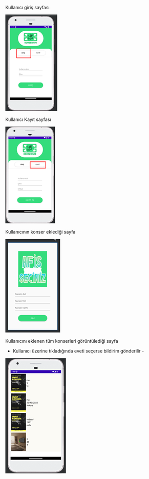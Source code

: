 Kullanıcı giriş sayfası

![Alt text](image.png)

Kullanıcı Kayıt sayfası

![Alt text](image-1.png)

Kullanıcının konser eklediği sayfa

![Alt text](image-2.png)

Kullanıcını eklenen tüm konserleri görüntülediği sayfa
- Kullanıcı üzerine tıkladığında eveti seçerse bildirim gönderilir - 

![Alt text](image-3.png)